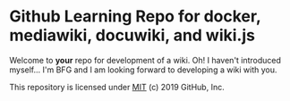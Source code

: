 # Github Learning Repo for docker, mediawiki, docuwiki, and wiki.js

Welcome to **your** repo for development of a wiki.
Oh! I haven't introduced myself...
I'm BFG and I am looking forward to developing a wiki with you.


This repository is licensed under [MIT](../LICENSE) (c) 2019 GitHub, Inc.
